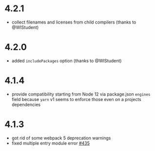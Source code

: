 # 4.2.1

- collect filenames and licenses from child compilers (thanks to @WIStudent)

# 4.2.0

- added `includePackages` option (thanks to @WIStudent)

# 4.1.4

- provide compatibility starting from Node 12 via package.json `engines` field
  because `yarn` v1 seems to enforce those even on a projects dependencies

# 4.1.3

- got rid of some webpack 5 deprecation warnings
- fixed multiple entry module error [#435](https://github.com/codepunkt/webpack-license-plugin/issues/435)
